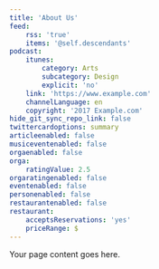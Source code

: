 ```yaml
---
title: 'About Us'
feed:
    rss: 'true'
    items: '@self.descendants'
podcast:
    itunes:
        category: Arts
        subcategory: Design
        explicit: 'no'
    link: 'https://www.example.com'
    channelLanguage: en
    copyright: '2017 Example.com'
hide_git_sync_repo_link: false
twittercardoptions: summary
articleenabled: false
musiceventenabled: false
orgaenabled: false
orga:
    ratingValue: 2.5
orgaratingenabled: false
eventenabled: false
personenabled: false
restaurantenabled: false
restaurant:
    acceptsReservations: 'yes'
    priceRange: $
---
```


Your page content goes here.